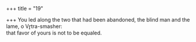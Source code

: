 +++
title = "19"

+++
You led along the two that had been abandoned, the blind man and the  lame, o Vr̥tra-smasher:  
that favor of yours is not to be equaled.  